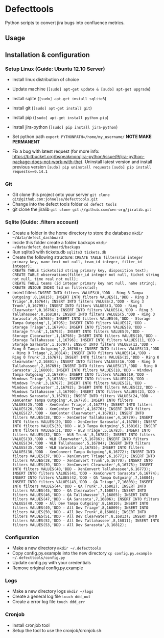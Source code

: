 # Defecttools                                                                                                                                                                                                                      
Python scripts to convert jira bugs into confluence metrics.   

## Usage

                                                                                                                                                                  
                                                                                                                                                                                                                                   
## Installation & configuration  

### Setup Linux (Guide: Ubuntu 12.10 Server)                                                                                                                                                                                                                    
                                                                                                                                                                                                                              
- Install linux distribution of choice
- Update machine (`[sudo] apt-get update & [sudo] apt-get upgrade`)                                                                                                                     
- Install sqlite (`[sudo] apt-get install sqlite3`) 
- Install git (`[sudo] apt-get install git`)                                                                  
- Install pip (`[sudo] apt-get install python-pip`)                                                           
- Install jira-python (`[sudo] pip install jira-python`)

- Set python path `export PYTHONPATH=/home/my_username/`
**NOTE MAKE PERMANENT**

- Fix a bug with latest request (for more info: https://bitbucket.org/bspeakmon/jira-python/issue/9/jira-python-package-does-not-work-with-the). Uninstall latest version and install previous version `[sudo] pip uninstall requests`
`[sudo] pip install requests==0.14.1`

### Git

- Git clone this project onto your server `git clone git@github.com:johnelse/defecttools.git`
- Change into the defect tools folder `cd defect tools`
- git clone the jiralib `git clone git://github.com/xen-org/jiralib.git`

### Sqlite (Guide: .filters account)

- Create a folder in the home directory to store the database `mkdir ~/data/defect_dashboard`
- Inside this folder create a folder backups `mkdir ~/data/defect_dashboard/backups`
- Run sqlite3 with tickets.db `sqlite3 tickets.db`
- Create the following structure:
`CREATE TABLE filters(id integer primary key, name text not null, team_id integer, filter_id integer);                                                                                                        
CREATE TABLE tickets(id string primary key, disposition text);                            
CREATE TABLE observations(filter_id integer not null, ticket string not null, time real not null);                                                  CREATE TABLE teams (id integer primary key not null, name string);                             
CREATE UNIQUE INDEX fid on filters(id);`
- Insert filters
`INSERT INTO filters VALUES(0,'DDD - Ring 3 Tampa Outgoing',0,16815);
INSERT INTO filters VALUES(1,'DDD - Ring 3 Triage',0,16764);
INSERT INTO filters VALUES(2,'DDD - Ring 3 Trunk',0,16799);
INSERT INTO filters VALUES(3,'DDD - Ring 3 Clearwater',0,16766);
INSERT INTO filters VALUES(4,'DDD - Ring 3 Tallahassee',0,16818);
INSERT INTO filters VALUES(5,'DDD - Ring 3 Sarasota',0,16765);
INSERT INTO filters VALUES(6,'DDD - Storage Tampa Outgoing',1,16795);
INSERT INTO filters VALUES(7,'DDD - Storage Triage',1,16794);
INSERT INTO filters VALUES(8,'DDD - Storage Trunk',1,16793);
INSERT INTO filters VALUES(9,'DDD - Storage Clearwater',1,16798);
INSERT INTO filters VALUES(10,'DDD - Storage Tallahassee',1,16796);
INSERT INTO filters VALUES(11,'DDD - Storage Sarasota',1,16797);
INSERT INTO filters VALUES(12,'DDD - Ring 0 Tampa Outgoing',2,16768);
INSERT INTO filters VALUES(13,'DDD - Ring 0 Triage',2,16814);
INSERT INTO filters VALUES(14,'DDD - Ring 0 Trunk',2,16767);
INSERT INTO filters VALUES(15,'DDD - Ring 0 Clearwater',2,16801);
INSERT INTO filters VALUES(16,'DDD - Ring 0 Tallahassee',2,16769);
INSERT INTO filters VALUES(17,'DDD - Ring 0 Sarasota',2,16800);
INSERT INTO filters VALUES(18,'DDD - Windows Tampa Outgoing',3,16789);
INSERT INTO filters VALUES(19,'DDD - Windows Triage',3,16788);
INSERT INTO filters VALUES(20,'DDD - Windows Trunk',3,16787);
INSERT INTO filters VALUES(21,'DDD - Windows Clearwater',3,16792);
INSERT INTO filters VALUES(22,'DDD - Windows Tallahassee',3,16790);
INSERT INTO filters VALUES(23,'DDD - Windows Sarasota',3,16791);
INSERT INTO filters VALUES(24,'DDD - XenCenter Tampa Outgoing',4,16778);
INSERT INTO filters VALUES(25,'DDD - XenCenter Triage',4,16777);
INSERT INTO filters VALUES(26,'DDD - XenCenter Trunk',4,16776);
INSERT INTO filters VALUES(27,'DDD - XenCenter Clearwater',4,16781);
INSERT INTO filters VALUES(28,'DDD - XenCenter Tallahassee',4,16779);
INSERT INTO filters VALUES(29,'DDD - XenCenter Sarasota',4,16780);
INSERT INTO filters VALUES(30,'DDD - WLB Tampa Outgoing',5,16816);
INSERT INTO filters VALUES(31,'DDD - WLB Triage',5,16783);
INSERT INTO filters VALUES(32,'DDD - WLB Trunk',5,16782);
INSERT INTO filters VALUES(33,'DDD - WLB Clearwater',5,16786);
INSERT INTO filters VALUES(34,'DDD - WLB Tallahassee',5,16784);
INSERT INTO filters VALUES(35,'DDD - WLB Sarasota',5,16785);
INSERT INTO filters VALUES(36,'DDD - XenConvert Tampa Outgoing',6,16772);
INSERT INTO filters VALUES(37,'DDD - XenConvert Triage',6,16771);
INSERT INTO filters VALUES(38,'DDD - XenConvert Trunk',6,16770);
INSERT INTO filters VALUES(39,'DDD - XenConvert Clearwater',6,16775);
INSERT INTO filters VALUES(40,'DDD - XenConvert Tallahassee',6,16773);
INSERT INTO filters VALUES(41,'DDD - XenConvert Sarasota',6,16774);
INSERT INTO filters VALUES(42,'DDD - QA Tampa Outgoing',7,16804);
INSERT INTO filters VALUES(43,'DDD - QA Triage',7,16803);
INSERT INTO filters VALUES(44,'DDD - QA Trunk',7,16802);
INSERT INTO filters VALUES(45,'DDD - QA Clearwater',7,16807);
INSERT INTO filters VALUES(46,'DDD - QA Tallahassee',7,16805);
INSERT INTO filters VALUES(47,'DDD - QA Sarasota',7,16806);
INSERT INTO filters VALUES(48,'DDD - All Dev Tampa Outgoing',8,16810);
INSERT INTO filters VALUES(49,'DDD - All Dev Triage',8,16809);
INSERT INTO filters VALUES(50,'DDD - All Dev Trunk',8,16808);
INSERT INTO filters VALUES(51,'DDD - All Dev Clearwater',8,16813);
INSERT INTO filters VALUES(52,'DDD - All Dev Tallahassee',8,16811);
INSERT INTO filters VALUES(53,'DDD - All Dev Sarasota',8,16812);`


### Configuration

- Make a new directory `mkdir ~/.defecttools`
- Copy config.py.example into the new directory `cp config.py.example ~/.defecttools/config.py`
- Update config.py with your credentials
- Remove original config.py.example

### Logs

- Make a new directory logs `mkdir ~/logs`
- Create a general log file `touch ddd_out`
- Create a error log file `touch ddd_err`

### Cronjob

- Install cronjob tool
- Setup the tool to use the cronjob/cronjob.sh









